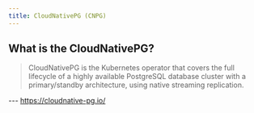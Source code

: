 ```yaml
---
title: CloudNativePG (CNPG)
---
```


## What is the CloudNativePG?

>CloudNativePG is the Kubernetes operator that covers the full lifecycle of a highly available PostgreSQL database cluster with a primary/standby architecture, using native streaming replication.

--- https://cloudnative-pg.io/
